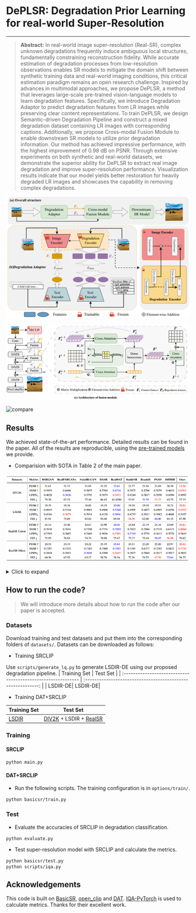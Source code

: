 # DePLSR: Degradation Prior Learning for real-world Super-Resolution

---

> **Abstract:** In real-world image super-resolution (Real-SR), complex unknown degradations frequently induce ambiguous local structures, fundamentally constraining reconstruction fidelity. While accurate estimation of degradation processes from low-resolution observations enables SR models to mitigate the domain shift between synthetic training data and real-world imaging conditions, this critical estimation paradigm remains an open research challenge. Inspired by advances in multimodal approaches, we propose DePLSR, a method that leverages large-scale pre-trained vision-language models to learn degradation features. Specifically, we introduce Degradation Adaptor to predict degradation features from LR images while preserving clear content representations. To train DePLSR, we design Semantic-driven Degradation Pipeline and construct a mixed degradation dataset containing LR images with corresponding captions. Additionally, we propose Cross-modal Fusion Module to enable downstream SR models to utilize prior degradation information. Our method has achieved impressive performance, with the highest improvement of 0.98 dB on PSNR. Through extensive experiments on both synthetic and real-world datasets, we demonstrate the superior ability for DePLSR to extract real image degradation and improve super-resolution performance. Visualization results indicate that our model yields better restoration for heavily degraded LR images and showcases the capability in removing complex degradations.

![image-20250402235807305](figs/image-20250402235807305.png)

![image-20241118194900229](figs/image-20241118194900229.png)

![compare](figs/compare.png)



## Results

We achieved state-of-the-art performance. Detailed results can be found in the paper. All of the results are reproducible, using the [pre-trained  models](./pretrained_models) we provide.

- Comparision with SOTA in Table 2 of the main paper.

<p align="center">
  <img width="900" src="figs/image-20241118183423824.png">
</p>

<details>
<summary>Click to expand</summary>


- Visual comparison (x4) 

<p align="center">
  <img width="900" src="figs/image-20241118183214366.png">
</p>
</details>

## How to run the code?

> We will introduce more details about how to run the code after our paper is accepted.

### Datasets

Download training and test datasets and put them into the corresponding folders of `datasets/`. Datasets can be downloaded as follows:

-  Training SRCLIP

Use `scripts/generate_lq.py` to generate LSDIR-DE using our proposed degradation pipeline.
| Training Set                                                 |                         Test Set                          | 
| :----------------------------------------------------------- | :----------------------------------------------------------: |
| LSDIR-DE|  LSDIR-DE|
- Training DAT+SRCLIP

| Training Set                                                 |                         Test Set                          | 
| :----------------------------------------------------------- | :----------------------------------------------------------: |
| [LSDIR](https://data.vision.ee.ethz.ch/yawli/index.html)|  [DIV2K](https://data.vision.ee.ethz.ch/cvl/DIV2K/)  + LSDIR + [RealSR](https://drive.google.com/file/d/17ZMjo-zwFouxnm_aFM6CUHBwgRrLZqIM/view)|






### Training

#### SRCLIP

```shell
python main.py
```

#### DAT+SRCLIP

- Run the following scripts. The training configuration is in `options/train/`.

```shell
python basicsr/train.py
```



### Test

- Evaluate the accuracies of SRCLIP in degradation classification.

```shell
python evaluate.py
```

- Test super-resolution model with SRCLIP and calculate the metrics.

```shell
python basicsr/test.py
python scripts/iqa.py
```






## Acknowledgements

This code is built on [BasicSR](https://github.com/XPixelGroup/BasicSR), [open_clip](https://github.com/mlfoundations/open_clip) and [DAT](https://github.com/zhengchen1999/DAT). [IQA-PyTorch](https://github.com/chaofengc/IQA-PyTorch) is used to calculate metrics. Thanks for their excellent work.
